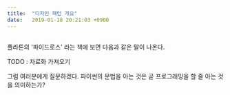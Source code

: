```yaml
---
title:  "디자인 패턴 개요"
date:   2019-01-18 20:21:03 +0900
---
```


<h2> </h2>

플라톤의 '파이드로스' 라는 책에 보면 다음과 같은 말이 나온다.

TODO : 자료화 가져오기


그럼 여러분에게 질문하겠다. 파이썬의 문법을 아는 것은 곧 프로그래밍을 할 줄 아는 것을 의미하는가?
